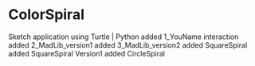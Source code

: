 # ColorSpiral

Sketch application using Turtle | Python
added 1_YouName interaction
added 2_MadLib_version1
added 3_MadLib_version2
added SquareSpiral
added SquareSpiral Version1
added CircleSpiral

